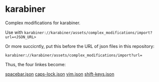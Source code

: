 # karabiner
Complex modifications for karabiner.

Use with `karabiner://karabiner/assets/complex_modifications/import?url=<JSON_URL>`

Or more succicntly, put this before the URL of json files in this repository:
```
karabiner://karabiner/assets/complex_modifications/import?url=
```

Thus, the four linkes become:

[spacebar.json](karabiner://karabiner/assets/complex_modifications/import?url=https://raw.githubusercontent.com/adisidev/karabiner/main/spacebar.json)
[caps-lock.json](karabiner://karabiner/assets/complex_modifications/import?url=https://raw.githubusercontent.com/adisidev/karabiner/main/caps-lock.json)
[vim.json](karabiner://karabiner/assets/complex_modifications/import?url=https://raw.githubusercontent.com/adisidev/karabiner/main/vim.json)
[shift-keys.json](karabiner://karabiner/assets/complex_modifications/import?url=https://raw.githubusercontent.com/adisidev/karabiner/main/shift-keys.json)

